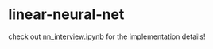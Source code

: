 # linear-neural-net

check out [nn_interview.ipynb](https://github.com/mirca/linear-neural-net-deeper-systems/blob/master/nn_interview.ipynb)
for the implementation details!

